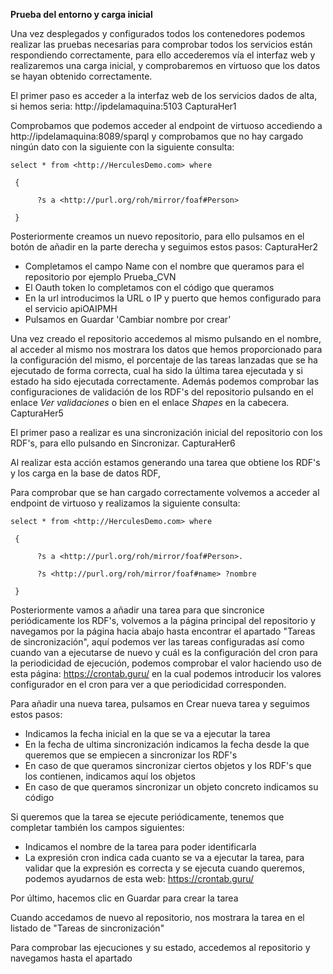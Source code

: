**Prueba del entorno y carga inicial**

Una vez desplegados y configurados todos los contenedores podemos realizar las pruebas necesarias para comprobar todos los servicios están respondiendo correctamente, para ello accederemos vía el interfaz web y realizaremos una carga inicial, y comprobaremos en virtuoso que los datos se hayan obtenido correctamente. 

El primer paso es acceder a la interfaz web de los servicios dados de alta, si hemos seria: http://ipdelamaquina:5103
CapturaHer1

Comprobamos que podemos acceder al endpoint de virtuoso accediendo a http://ipdelamaquina:8089/sparql y comprobamos que no hay cargado ningún dato con la siguiente con la siguiente consulta:
```
select * from <http://HerculesDemo.com> where

 {

      ?s a <http://purl.org/roh/mirror/foaf#Person>

 }
```

Posteriormente creamos un nuevo repositorio, para ello pulsamos en el botón de añadir en la parte derecha y seguimos estos pasos:
CapturaHer2

* Completamos el campo Name con el nombre que queramos para el repositorio por ejemplo Prueba_CVN
* El Oauth token lo completamos con el código que queramos
* En la url introducimos la URL o IP y puerto que hemos configurado para el servicio apiOAIPMH
* Pulsamos en Guardar 'Cambiar nombre por crear' 

Una vez creado el repositorio accedemos al mismo pulsando en el nombre, al acceder al mismo nos mostrara los datos que hemos proporcionado para la configuración del mismo, el porcentaje de las tareas lanzadas que se ha ejecutado de forma correcta, cual ha sido la última tarea ejecutada y si estado ha sido ejecutada correctamente. Además podemos comprobar las configuraciones de validación de los RDF's del repositorio pulsando en el enlace *Ver validaciones* o bien en el enlace *Shapes* en la cabecera.
CapturaHer5

El primer paso a realizar es una sincronización inicial del repositorio con los RDF's, para ello pulsando en Sincronizar.
CapturaHer6

Al realizar esta acción estamos generando una tarea que obtiene los RDF's y los carga en la base de datos RDF, 

Para comprobar que se han cargado correctamente volvemos a acceder al endpoint de virtuoso y realizamos la siguiente consulta:
```
select * from <http://HerculesDemo.com> where

 {

      ?s a <http://purl.org/roh/mirror/foaf#Person>.

      ?s <http://purl.org/roh/mirror/foaf#name> ?nombre

 }
```

Posteriormente vamos a añadir una tarea para que sincronice periódicamente los RDF's, volvemos a la página principal del repositorio y navegamos por la página hacia abajo hasta encontrar el apartado "Tareas de sincronización", aquí podemos ver las tareas configuradas así como cuando van a ejecutarse de nuevo y cuál es la configuración del cron para la periodicidad de ejecución, podemos comprobar el valor haciendo uso de esta página: https://crontab.guru/ en la cual podemos introducir los valores configurador en el cron para ver a que periodicidad corresponden.


Para añadir una nueva tarea, pulsamos en Crear nueva tarea y seguimos estos pasos:

* Indicamos la fecha inicial en la que se va a ejecutar la tarea
* En la fecha de ultima sincronización indicamos la fecha desde la que queremos que se empiecen a sincronizar los RDF's
* En caso de que queramos sincronizar ciertos objetos y los RDF's que los contienen, indicamos aquí los objetos
* En caso de que queramos sincronizar un objeto concreto indicamos su código

Si queremos que la tarea se ejecute periódicamente, tenemos que completar también los campos siguientes:
* Indicamos el nombre de la tarea para poder identificarla
* La expresión cron indica cada cuanto se va a ejecutar la tarea, para validar que la expresión es correcta y se ejecuta cuando queremos, podemos ayudarnos de esta web: https://crontab.guru/

Por último, hacemos clic en Guardar para crear la tarea	

Cuando accedamos de nuevo al repositorio, nos mostrara la tarea en el listado de "Tareas de sincronización"

Para comprobar las ejecuciones y su estado, accedemos al repositorio y navegamos hasta el apartado
